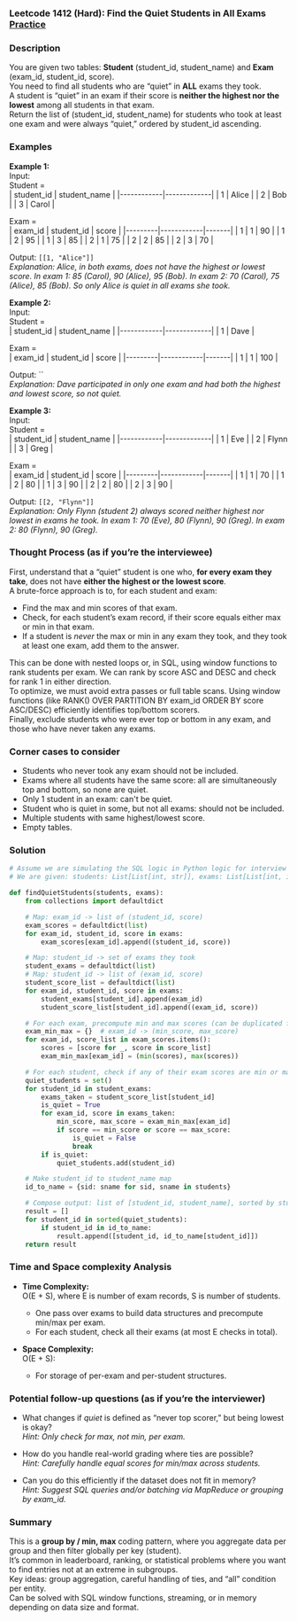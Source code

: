 ### Leetcode 1412 (Hard): Find the Quiet Students in All Exams [Practice](https://leetcode.com/problems/find-the-quiet-students-in-all-exams)

### Description  
You are given two tables: **Student** (student_id, student_name) and **Exam** (exam_id, student_id, score).  
You need to find all students who are “quiet” in **ALL** exams they took.  
A student is “quiet” in an exam if their score is **neither the highest nor the lowest** among all students in that exam.  
Return the list of (student_id, student_name) for students who took at least one exam and were always “quiet,” ordered by student_id ascending.

### Examples  

**Example 1:**  
Input:  
Student =  
| student_id | student_name |
|------------|-------------|
|     1      |    Alice    |
|     2      |    Bob      |
|     3      |    Carol    |

Exam =  
| exam_id | student_id | score |
|---------|------------|-------|
|    1    |     1      |  90   |
|    1    |     2      |  95   |
|    1    |     3      |  85   |
|    2    |     1      |  75   |
|    2    |     2      |  85   |
|    2    |     3      |  70   |

Output: `[[1, "Alice"]]`  
*Explanation: Alice, in both exams, does not have the highest or lowest score. In exam 1: 85 (Carol), 90 (Alice), 95 (Bob). In exam 2: 70 (Carol), 75 (Alice), 85 (Bob). So only Alice is quiet in all exams she took.*

**Example 2:**  
Input:  
Student =  
| student_id | student_name |
|------------|-------------|
|     1      |    Dave     |

Exam =  
| exam_id | student_id | score |
|---------|------------|-------|
|    1    |     1      |  100  |

Output: ``  
*Explanation: Dave participated in only one exam and had both the highest and lowest score, so not quiet.*

**Example 3:**  
Input:  
Student =  
| student_id | student_name |
|------------|-------------|
|     1      |   Eve       |
|     2      |   Flynn     |
|     3      |   Greg      |

Exam =  
| exam_id | student_id | score |
|---------|------------|-------|
|    1    |     1      |  70   |
|    1    |     2      |  80   |
|    1    |     3      |  90   |
|    2    |     2      |  80   |
|    2    |     3      |  90   |

Output: `[[2, "Flynn"]]`  
*Explanation: Only Flynn (student 2) always scored neither highest nor lowest in exams he took. In exam 1: 70 (Eve), 80 (Flynn), 90 (Greg). In exam 2: 80 (Flynn), 90 (Greg).*

### Thought Process (as if you’re the interviewee)  
First, understand that a “quiet” student is one who, **for every exam they take**, does not have **either the highest or the lowest score**.  
A brute-force approach is to, for each student and exam:  
- Find the max and min scores of that exam.
- Check, for each student’s exam record, if their score equals either max or min in that exam.  
- If a student is *never* the max or min in any exam they took, and they took at least one exam, add them to the answer.  

This can be done with nested loops or, in SQL, using window functions to rank students per exam. We can rank by score ASC and DESC and check for rank 1 in either direction.  
To optimize, we must avoid extra passes or full table scans. Using window functions (like RANK() OVER PARTITION BY exam_id ORDER BY score ASC/DESC) efficiently identifies top/bottom scorers.  
Finally, exclude students who were ever top or bottom in any exam, and those who have never taken any exams.

### Corner cases to consider  
- Students who never took any exam should not be included.
- Exams where all students have the same score: all are simultaneously top and bottom, so none are quiet.
- Only 1 student in an exam: can't be quiet.
- Student who is quiet in some, but not all exams: should not be included.
- Multiple students with same highest/lowest score.
- Empty tables.

### Solution

```python
# Assume we are simulating the SQL logic in Python logic for interview prep.
# We are given: students: List[List[int, str]], exams: List[List[int, int, int]]

def findQuietStudents(students, exams):
    from collections import defaultdict

    # Map: exam_id -> list of (student_id, score)
    exam_scores = defaultdict(list)
    for exam_id, student_id, score in exams:
        exam_scores[exam_id].append((student_id, score))

    # Map: student_id -> set of exams they took
    student_exams = defaultdict(list)
    # Map: student_id -> list of (exam_id, score)
    student_score_list = defaultdict(list)
    for exam_id, student_id, score in exams:
        student_exams[student_id].append(exam_id)
        student_score_list[student_id].append((exam_id, score))

    # For each exam, precompute min and max scores (can be duplicated for ties)
    exam_min_max = {}  # exam_id -> (min_score, max_score)
    for exam_id, score_list in exam_scores.items():
        scores = [score for _, score in score_list]
        exam_min_max[exam_id] = (min(scores), max(scores))

    # For each student, check if any of their exam scores are min or max in that exam
    quiet_students = set()
    for student_id in student_exams:
        exams_taken = student_score_list[student_id]
        is_quiet = True
        for exam_id, score in exams_taken:
            min_score, max_score = exam_min_max[exam_id]
            if score == min_score or score == max_score:
                is_quiet = False
                break
        if is_quiet:
            quiet_students.add(student_id)

    # Make student_id to student_name map 
    id_to_name = {sid: sname for sid, sname in students}

    # Compose output: list of [student_id, student_name], sorted by student_id
    result = []
    for student_id in sorted(quiet_students):
        if student_id in id_to_name:
            result.append([student_id, id_to_name[student_id]])
    return result

```

### Time and Space complexity Analysis  

- **Time Complexity:**  
  O(E + S), where E is number of exam records, S is number of students.  
  - One pass over exams to build data structures and precompute min/max per exam.
  - For each student, check all their exams (at most E checks in total).

- **Space Complexity:**  
  O(E + S):  
  - For storage of per-exam and per-student structures.

### Potential follow-up questions (as if you’re the interviewer)  

- What changes if *quiet* is defined as “never top scorer,” but being lowest is okay?  
  *Hint: Only check for max, not min, per exam.*

- How do you handle real-world grading where ties are possible?  
  *Hint: Carefully handle equal scores for min/max across students.*

- Can you do this efficiently if the dataset does not fit in memory?  
  *Hint: Suggest SQL queries and/or batching via MapReduce or grouping by exam_id.*

### Summary
This is a **group by / min, max** coding pattern, where you aggregate data per group and then filter globally per key (student).  
It’s common in leaderboard, ranking, or statistical problems where you want to find entries not at an extreme in subgroups.  
Key ideas: group aggregation, careful handling of ties, and “all” condition per entity.  
Can be solved with SQL window functions, streaming, or in memory depending on data size and format.